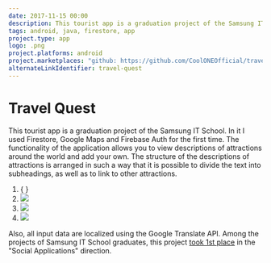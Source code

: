 ```yaml
---
date: 2017-11-15 00:00
description: This tourist app is a graduation project of the Samsung IT School. In it I used Firestore, Google Maps and Firebase Auth for the first time. The functionality of the app allows you to view descriptions of attractions around the world and add your own.
tags: android, java, firestore, app
project.type: app
logo: .png
project.platforms: android
project.marketplaces: "github: https://github.com/CoolONEOfficial/travel_quest"
alternateLinkIdentifier: travel-quest
---
```

# Travel Quest

This tourist app is a graduation project of the Samsung IT School. In it I used Firestore, Google Maps and Firebase Auth for the first time. The functionality of the application allows you to view descriptions of attractions around the world and add your own.
The structure of the descriptions of attractions is arranged in such a way that it is possible to divide the text into subheadings, as well as to link to other attractions.

1. { }
2. ![ ](2.jpg)
3. ![ ](1.jpg)
4. ![ ](3.jpg)

 Also, all input data are localized using the Google Translate API. 
Among the projects of Samsung IT School graduates, this project [took 1st place](https://coolone.ru/achievements/samsung-it-school/) in the "Social Applications" direction.
